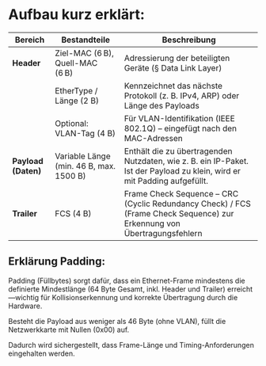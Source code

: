 # Aufbau kurz erklärt:

| Bereich             | Bestandteile                            | Beschreibung                                                                                                                                              |
| ------------------- | --------------------------------------- | --------------------------------------------------------------------------------------------------------------------------------------------------------- |
| **Header**          | Ziel-MAC (6 B), Quell-MAC (6 B)         | Adressierung der beteiligten Geräte (§ Data Link Layer)                                                                                                   |
|                     | EtherType / Länge (2 B)                 | Kennzeichnet das nächste Protokoll (z. B. IPv4, ARP) oder Länge des Payloads                                                                              |
|                     | Optional: VLAN-Tag (4 B)                | Für VLAN-Identifikation (IEEE 802.1Q) – eingefügt nach den MAC-Adressen                                                                                   |
| **Payload (Daten)** | Variable Länge (min. 46 B, max. 1500 B) | Enthält die zu übertragenden Nutzdaten, wie z. B. ein IP-Paket. Ist der Payload zu klein, wird er mit Padding aufgefüllt.                                 |
| **Trailer**         | FCS (4 B)                               | Frame Check Sequence – CRC (Cyclic Redundancy Check) / FCS (Frame Check Sequence) zur Erkennung von Übertragungsfehlern                                   |


## Erklärung Padding:

Padding (Füllbytes) sorgt dafür, dass ein Ethernet-Frame mindestens die definierte Mindestlänge (64 Byte Gesamt, inkl. Header und Trailer) erreicht—wichtig für Kollisionserkennung und korrekte Übertragung durch die Hardware.

Besteht die Payload aus weniger als 46 Byte (ohne VLAN), füllt die Netzwerkkarte mit Nullen (0x00) auf.

Dadurch wird sichergestellt, dass Frame-Länge und Timing-Anforderungen eingehalten werden.

